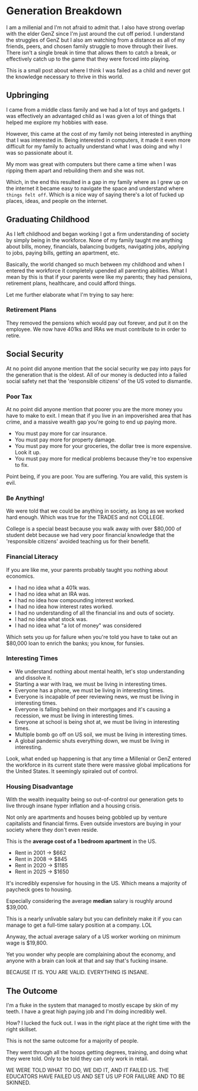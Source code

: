 # Generation Breakdown

I am a millenial and I'm not afraid to admit that. I also have strong overlap with the elder GenZ since I'm just around the cut off period. I understand the struggles of GenZ but I also am watching from a distance as all of my friends, peers, and chosen family struggle to move through their lives. There isn't a single break in time that allows them to catch a break, or effectively catch up to the game that they were forced into playing.

This is a small post about where I think I was failed as a child and never got the knowledge necessary to thrive in this world.

## Upbringing

I came from a middle class family and we had a lot of toys and gadgets. I was effectively an advantaged child as I was given a lot of things that helped me explore my hobbies with ease. 

However, this came at the cost of my family not being interested in anything that I was interested in. Being interested in computers, it made it even more difficult for my family to actually understand what I was doing and why I was so passionate about it. 

My mom was great with computers but there came a time when I was ripping them apart and rebuilding them and she was not.

Which, in the end this resulted in a gap in my family where as I grew up on the internet it became easy to navigate the space and understand where `things felt off`. Which is a nice way of saying there's a lot of fucked up places, ideas, and people on the internet.

## Graduating Childhood

As I left childhood and began working I got a firm understanding of society by simply being in the workforce. None of my family taught me anything about bills, money, financials, balancing budgets, navigating jobs, applying to jobs, paying bills, getting an apartment, etc.

Basically, the world changed so much between my childhood and when I entered the workforce it completely upended all parenting abilities. What I mean by this is that if your parents were like my parents; they had pensions, retirement plans, healthcare, and could afford things. 

Let me further elaborate what I'm trying to say here:

### Retirement Plans

They removed the pensions which would pay out forever, and put it on the employee. We now have 401ks and IRAs we must contribute to in order to retire.

## Social Security

At no point did anyone mention that the social security we pay into pays for the generation that is the oldest. All of our money is deducted into a failed social safety net that the 'responsible citizens' of the US voted to dismantle.

### Poor Tax

At no point did anyone mention that poorer you are the more money you have to make to exit. I mean that if you live in an impoverished area that has crime, and a massive wealth gap you're going to end up paying more.

- You must pay more for car insurance.
- You must pay more for property damage.
- You must pay more for your groceries, the dollar tree is more expensive. Look it up.
- You must pay more for medical problems because they're too expensive to fix.

Point being, if you are poor. You are suffering. You are valid, this system is evil.

### Be Anything!

We were told that we could be anything in society, as long as we worked hard enough. Which was true for the TRADES and not COLLEGE.

College is a special beast because you walk away with over $80,000 of student debt because we had very poor financial knowledge that the 'responsible citizens' avoided teaching us for their benefit.

### Financial Literacy

If you are like me, your parents probably taught you nothing about economics. 

- I had no idea what a 401k was. 
- I had no idea what an IRA was.
- I had no idea how compounding interest worked.
- I had no idea how interest rates worked. 
- I had no understanding of all the financial ins and outs of society.
- I had no idea what stock was.
- I had no idea what "a lot of money" was considered

Which sets you up for failure when you're told you have to take out an $80,000 loan to enrich the banks; you know, for funsies.

### Interesting Times

- We understand nothing about mental health, let's stop understanding and dissolve it.
- Starting a war with Iraq, we must be living in interesting times.
- Everyone has a phone, we must be living in interesting times.
- Everyone is incapable of peer reviewing news, we must be living in interesting times.
- Everyone is falling behind on their mortgages and it's causing a recession, we must be living in interesting times.
- Everyone at school is being shot at, we must be living in interesting times.
- Multiple bomb go off on US soil, we must be living in interesting times.
- A global pandemic shuts everything down, we must be living in interesting.

Look, what ended up happening is that any time a Millenial or GenZ entered the workforce in its current state there were massive global implications for the United States. It seemingly spiraled out of control.

### Housing Disadvantage

With the wealth inequality being so out-of-control our generation gets to live through insane hyper inflation and a housing crisis. 

Not only are apartments and houses being gobbled up by venture capitalists and financial firms. Even outside investors are buying in your society where they don't even reside.

This is the **average cost of a 1 bedroom apartment** in the US.

- Rent in 2001 -> $662
- Rent in 2008 -> $845
- Rent in 2020 -> $1185
- Rent in 2025 -> $1650

It's incredibly expensive for housing in the US. Which means a majority of paycheck goes to housing.

Especially considering the average **median** salary is roughly around $39,000.

This is a nearly unlivable salary but you can definitely make it if you can manage to get a full-time salary position at a company. LOL

Anyway, the actual average salary of a US worker working on minimum wage is $19,800.

Yet you wonder why people are complaining about the economy, and anyone with a brain can look at that and say that's fucking insane.

BECAUSE IT IS. YOU ARE VALID. EVERYTHING IS INSANE.

## The Outcome

I'm a fluke in the system that managed to mostly escape by skin of my teeth. I have a great high paying job and I'm doing incredibly well.

How? I lucked the fuck out. I was in the right place at the right time with the right skillset.

This is not the same outcome for a majority of people. 

They went through all the hoops getting degrees, training, and doing what they were told. Only to be told they can only work in retail.

WE WERE TOLD WHAT TO DO, WE DID IT, AND IT FAILED US. THE EDUCATORS HAVE FAILED US AND SET US UP FOR FAILURE AND TO BE SKINNED.
